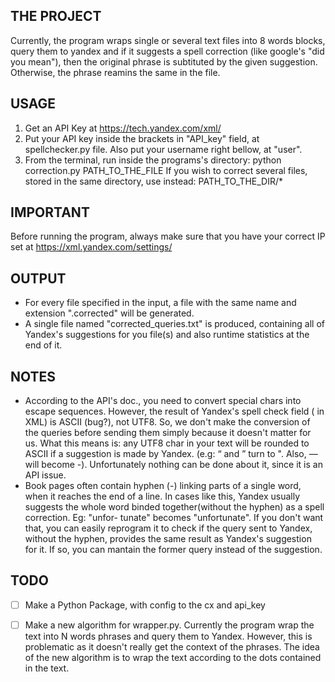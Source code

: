 ## THE PROJECT
Currently, the program wraps single or several text files into 8 words blocks, query them to yandex and if it suggests a spell correction (like google's "did you mean"), then the original phrase is subtituted by the given suggestion. Otherwise, the phrase reamins the same in the file.

## USAGE
1. Get an API Key at https://tech.yandex.com/xml/
2. Put your API key inside the brackets  in "API_key" field, at spellchecker.py file. Also put your username right bellow, at "user".
3. From the terminal, run inside the programs's directory: python correction.py PATH_TO_THE_FILE
If you wish to correct several files, stored in the same directory, use instead: PATH_TO_THE_DIR/*

## IMPORTANT
Before running the program, always make sure that you have your correct IP set at https://xml.yandex.com/settings/

## OUTPUT
- For every file specified in the input, a file with the same name and extension ".corrected" will be generated.
- A single file named "corrected_queries.txt" is produced, containing all of Yandex's suggestions for you file(s)
and also runtime statistics at the end of it.

## NOTES
- According to the API's doc., you need to convert special chars into escape sequences.
However, the result of Yandex's spell check field (<text> in XML) is ASCII (bug?), not UTF8. So, we don't make
the conversion of the queries before sending them simply because it doesn't matter for us.
What this means is: any UTF8 char in your text will be rounded to ASCII if a suggestion is made by Yandex.
(e.g: “ and ” turn to ". Also, — will become -).
Unfortunately nothing can be done about it, since it is an API issue.
- Book pages often contain hyphen (-) linking parts of a single word, when it reaches the end of a line. In cases like this, Yandex usually suggests the whole word binded together(without the hyphen) as a spell correction. Eg: "unfor- tunate" becomes "unfortunate".
If you don't want that, you can easily reprogram it to check if the query sent to Yandex, without the hyphen, provides the same result as Yandex's suggestion for it. If so, you can mantain the former query instead of the suggestion.

## TODO
- [ ] Make a Python Package, with config to the cx and api_key
- [ ] Make a new algorithm for wrapper.py. Currently the program wrap the text into N words phrases and query them to Yandex.
	  However, this is problematic as it doesn't really get the context of the phrases.
	  The idea of the new algorithm is to wrap the text according to the dots contained in the text.


